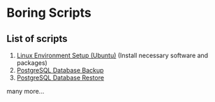 # Boring Scripts


## List of scripts
1. [Linux Environment Setup (Ubuntu)](/linux_environment_setup.sh) (Install necessary software and packages)
2. [PostgreSQL Database Backup](/postgres_database_backup.sh)
3. [PostgreSQL Database Restore](/postgres_database_restore.sh)

many more...
